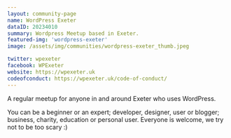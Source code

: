 ```yaml
---
layout: community-page
name: WordPress Exeter
dataID: 20234010
summary: Wordpress Meetup based in Exeter.
featured-img: 'wordpress-exeter'
image: /assets/img/communities/wordpress-exeter_thumb.jpeg

twitter: wpexeter
facebook: WPExeter
website: https://wpexeter.uk
codeofconduct: https://wpexeter.uk/code-of-conduct/
---
```

A regular meetup for anyone in and around Exeter who uses WordPress.

You can be a beginner or an expert; developer, designer, user or blogger;
business, charity, education or personal user. Everyone is welcome, we try not
to be too scary :)

